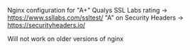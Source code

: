 Nginx configuration for 
"A+" Qualys SSL Labs rating -> https://www.ssllabs.com/ssltest/
"A" on Security Headers -> https://securityheaders.io/

Will not work on older versions of nginx
